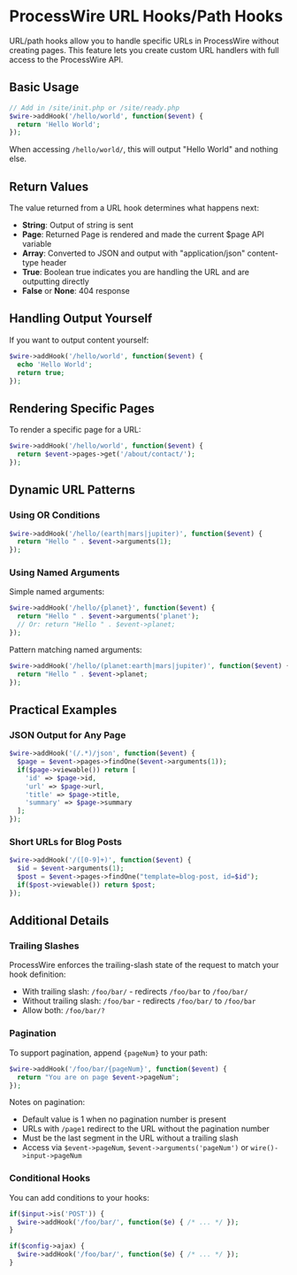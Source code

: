 # ProcessWire URL Hooks/Path Hooks

URL/path hooks allow you to handle specific URLs in ProcessWire without creating pages. This feature lets you create custom URL handlers with full access to the ProcessWire API.

## Basic Usage

```php
// Add in /site/init.php or /site/ready.php
$wire->addHook('/hello/world', function($event) {
  return 'Hello World';
});
```

When accessing `/hello/world/`, this will output "Hello World" and nothing else.

## Return Values

The value returned from a URL hook determines what happens next:

- **String**: Output of string is sent
- **Page**: Returned Page is rendered and made the current $page API variable
- **Array**: Converted to JSON and output with "application/json" content-type header
- **True**: Boolean true indicates you are handling the URL and are outputting directly
- **False** or **None**: 404 response

## Handling Output Yourself

If you want to output content yourself:

```php
$wire->addHook('/hello/world', function($event) {
  echo 'Hello World';
  return true;
});
```

## Rendering Specific Pages

To render a specific page for a URL:

```php
$wire->addHook('/hello/world', function($event) {
  return $event->pages->get('/about/contact/');
});
```

## Dynamic URL Patterns

### Using OR Conditions

```php
$wire->addHook('/hello/(earth|mars|jupiter)', function($event) {
  return "Hello " . $event->arguments(1);
});
```

### Using Named Arguments

Simple named arguments:

```php
$wire->addHook('/hello/{planet}', function($event) {
  return "Hello " . $event->arguments('planet');
  // Or: return "Hello " . $event->planet;
});
```

Pattern matching named arguments:

```php
$wire->addHook('/hello/(planet:earth|mars|jupiter)', function($event) {
  return "Hello " . $event->planet;
});
```

## Practical Examples

### JSON Output for Any Page

```php
$wire->addHook('(/.*)/json', function($event) {
  $page = $event->pages->findOne($event->arguments(1));
  if($page->viewable()) return [
    'id' => $page->id,
    'url' => $page->url,
    'title' => $page->title,
    'summary' => $page->summary
  ];
});
```

### Short URLs for Blog Posts

```php
$wire->addHook('/([0-9]+)', function($event) {
  $id = $event->arguments(1);
  $post = $event->pages->findOne("template=blog-post, id=$id");
  if($post->viewable()) return $post;
});
```

## Additional Details

### Trailing Slashes

ProcessWire enforces the trailing-slash state of the request to match your hook definition:

- With trailing slash: `/foo/bar/` - redirects `/foo/bar` to `/foo/bar/`
- Without trailing slash: `/foo/bar` - redirects `/foo/bar/` to `/foo/bar`
- Allow both: `/foo/bar/?`

### Pagination

To support pagination, append `{pageNum}` to your path:

```php
$wire->addHook('/foo/bar/{pageNum}', function($event) {
  return "You are on page $event->pageNum";
});
```

Notes on pagination:

- Default value is 1 when no pagination number is present
- URLs with `/page1` redirect to the URL without the pagination number
- Must be the last segment in the URL without a trailing slash
- Access via `$event->pageNum`, `$event->arguments('pageNum')` or `wire()->input->pageNum`

### Conditional Hooks

You can add conditions to your hooks:

```php
if($input->is('POST')) {
  $wire->addHook('/foo/bar/', function($e) { /* ... */ });
}

if($config->ajax) {
  $wire->addHook('/foo/bar/', function($e) { /* ... */ });
}
```
